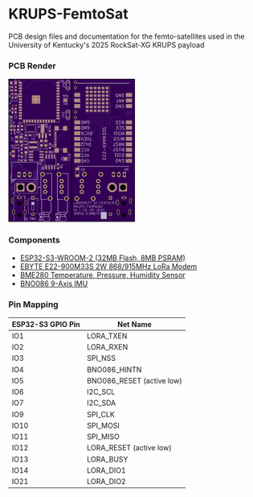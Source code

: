 # KRUPS-FemtoSat
PCB design files and documentation for the femto-satellites used in the University of Kentucky's 2025 RockSat-XG KRUPS payload

### PCB Render
<img src="Documentation/pcbtop.png" width="25%"><img src="Documentation/pcbbottom.png" width="25%">

### Components
- [ESP32-S3-WROOM-2 (32MB Flash, 8MB PSRAM)](https://www.espressif.com/sites/default/files/documentation/esp32-s3-wroom-2_datasheet_en.pdf)
- [EBYTE E22-900M33S 2W 868/915MHz LoRa Modem](https://www.cdebyte.com/pdf-down.aspx?id=2954)
- [BME280 Temperature, Pressure, Humidity Sensor](https://www.bosch-sensortec.com/media/boschsensortec/downloads/datasheets/bst-bme280-ds002.pdf)
- [BNO086 9-Axis IMU](https://www.mouser.com/datasheet/2/1480/BNO080_085_Datasheet-3196201.pdf)

### Pin Mapping
| ESP32-S3 GPIO Pin | Net Name |
| --- | --- |
| IO1 | LORA_TXEN |
| IO2 | LORA_RXEN |
| IO3 | SPI_NSS |
| IO4 | BNO086_HINTN |
| IO5 | BNO086_RESET (active low)|
| IO6 | I2C_SCL |
| IO7 | I2C_SDA |
| IO9 | SPI_CLK |
| IO10 | SPI_MOSI |
| IO11 | SPI_MISO |
| IO12 | LORA_RESET (active low)|
| IO13 | LORA_BUSY |
| IO14 | LORA_DIO1 |
| IO21 | LORA_DIO2 |
